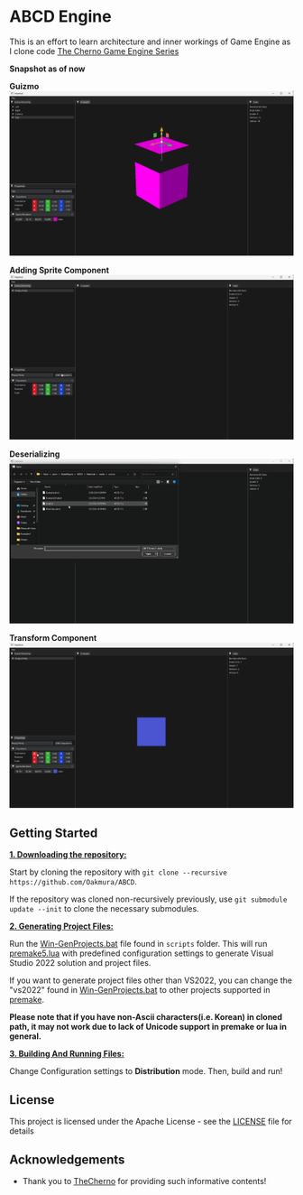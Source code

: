  # ABCD Engine
This is an effort to learn architecture and inner workings of Game Engine as I clone code [The Cherno Game Engine Series](https://www.youtube.com/watch?v=JxIZbV_XjAs&list=PLlrATfBNZ98dC-V-N3m0Go4deliWHPFwT&index=1)

<a name = "snapshots"></a>
**Snapshot as of now**

**Guizmo**
![Guizmo](https://github.com/Oakmura/ABCD/blob/main/Screenshots/Guizmo.gif)

**Adding Sprite Component**
![Adding Sprite Component](https://github.com/Oakmura/ABCD/blob/main/Screenshots/New_Entity.gif)

**Deserializing**
![Deserializing](https://github.com/Oakmura/ABCD/blob/main/Screenshots/Deserializing.gif)

**Transform Component**
![Transform Component](https://github.com/Oakmura/ABCD/blob/main/Screenshots/TransformComponent.gif)

<a name = "Geting-Started"></a>
## Getting Started

<a name = "Downloading-the-repository"></a>
<ins>**1. Downloading the repository:**</ins>

Start by cloning the repository with `git clone --recursive https://github.com/Oakmura/ABCD`.

If the repository was cloned non-recursively previously, use `git submodule update --init` to clone the necessary submodules.

<a name = "Generating-project-files"></a>
<ins>**2. Generating Project Files:**</ins>

Run the [Win-GenProjects.bat](https://github.com/Oakmura/ABCD/blob/main/scripts/Win-GenProjects.bat) file found in `scripts` folder. This will run [premake5.lua](https://github.com/Oakmura/ABCD/blob/main/premake5.lua) with predefined configuration settings to generate Visual Studio 2022 solution and project files.

If you want to generate project files other than VS2022, you can change the "vs2022" found in [Win-GenProjects.bat](https://github.com/Oakmura/ABCD/blob/main/scripts/Win-GenProjects.bat) to other projects supported in [premake](https://premake.github.io/docs/Using-Premake/).

**Please note that if you have non-Ascii characters(i.e. Korean) in cloned path, it may not work due to lack of Unicode support in premake or lua in general.**

<a name = "Building-and-running"></a>
<ins>**3. Building And Running Files:**</ins>

Change Configuration settings to **Distribution** mode. Then, build and run!

## License

This project is licensed under the Apache License - see the  [LICENSE](https://github.com/Oakmura/ABCD/blob/main/LICENSE)  file for details

## Acknowledgements

-  Thank you to [TheCherno](https://www.youtube.com/watch?v=JxIZbV_XjAs&list=PLlrATfBNZ98dC-V-N3m0Go4deliWHPFwT&index=1) for providing such informative contents!
